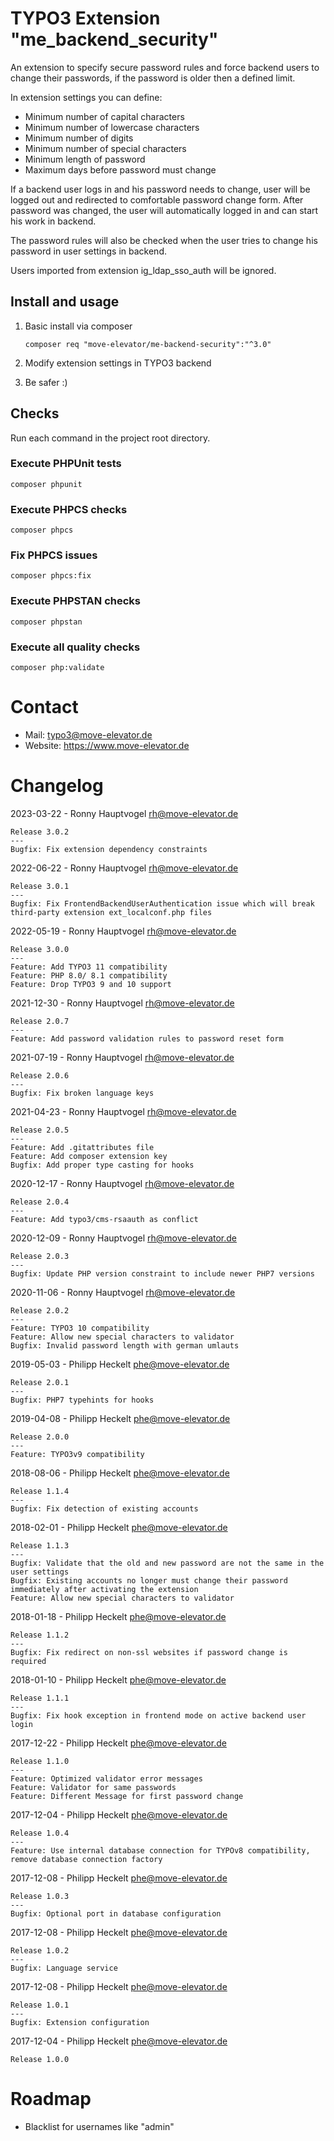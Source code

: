 # TYPO3 Extension "me_backend_security"

An extension to specify secure password rules and force backend users to change their passwords, if the password is older then a defined limit.

In extension settings you can define:
* Minimum number of capital characters
* Minimum number of lowercase characters
* Minimum number of digits
* Minimum number of special characters
* Minimum length of password
* Maximum days before password must change

If a backend user logs in and his password needs to change, user will be logged out and redirected to comfortable password change form.
After password was changed, the user will automatically logged in and can start his work in backend.

The password rules will also be checked when the user tries to change his password in user settings in backend.

Users imported from extension ig_ldap_sso_auth will be ignored.

## Install and usage

1. Basic install via composer

    ```
    composer req "move-elevator/me-backend-security":"^3.0"
    ```
2. Modify extension settings in TYPO3 backend
3. Be safer :)

## Checks
Run each command in the project root directory.

### Execute PHPUnit tests

```
composer phpunit
```

### Execute PHPCS checks

```
composer phpcs
```

### Fix PHPCS issues

```
composer phpcs:fix
```

### Execute PHPSTAN checks

```
composer phpstan
```

### Execute all quality checks

```
composer php:validate
```

# Contact

* Mail: typo3@move-elevator.de
* Website: https://www.move-elevator.de

# Changelog
2023-03-22 - Ronny Hauptvogel <rh@move-elevator.de>
```
Release 3.0.2
---
Bugfix: Fix extension dependency constraints
```

2022-06-22 - Ronny Hauptvogel <rh@move-elevator.de>
```
Release 3.0.1
---
Bugfix: Fix FrontendBackendUserAuthentication issue which will break third-party extension ext_localconf.php files
```

2022-05-19 - Ronny Hauptvogel <rh@move-elevator.de>
```
Release 3.0.0
---
Feature: Add TYPO3 11 compatibility
Feature: PHP 8.0/ 8.1 compatibility
Feature: Drop TYPO3 9 and 10 support
```

2021-12-30 - Ronny Hauptvogel <rh@move-elevator.de>
```
Release 2.0.7
---
Feature: Add password validation rules to password reset form
```

2021-07-19 - Ronny Hauptvogel <rh@move-elevator.de>
```
Release 2.0.6
---
Bugfix: Fix broken language keys
```

2021-04-23 - Ronny Hauptvogel <rh@move-elevator.de>
```
Release 2.0.5
---
Feature: Add .gitattributes file
Feature: Add composer extension key
Bugfix: Add proper type casting for hooks
```

2020-12-17 - Ronny Hauptvogel <rh@move-elevator.de>
```
Release 2.0.4
---
Feature: Add typo3/cms-rsaauth as conflict
```

2020-12-09 - Ronny Hauptvogel <rh@move-elevator.de>
```
Release 2.0.3
---
Bugfix: Update PHP version constraint to include newer PHP7 versions
```

2020-11-06 - Ronny Hauptvogel <rh@move-elevator.de>
```
Release 2.0.2
---
Feature: TYPO3 10 compatibility
Feature: Allow new special characters to validator
Bugfix: Invalid password length with german umlauts
```

2019-05-03 - Philipp Heckelt <phe@move-elevator.de>
```
Release 2.0.1
---
Bugfix: PHP7 typehints for hooks
```

2019-04-08 - Philipp Heckelt <phe@move-elevator.de>
```
Release 2.0.0
---
Feature: TYPO3v9 compatibility
```

2018-08-06 - Philipp Heckelt <phe@move-elevator.de>
```
Release 1.1.4
---
Bugfix: Fix detection of existing accounts
```

2018-02-01 - Philipp Heckelt <phe@move-elevator.de>
```
Release 1.1.3
---
Bugfix: Validate that the old and new password are not the same in the user settings
Bugfix: Existing accounts no longer must change their password immediately after activating the extension
Feature: Allow new special characters to validator
```

2018-01-18 - Philipp Heckelt <phe@move-elevator.de>
```
Release 1.1.2
---
Bugfix: Fix redirect on non-ssl websites if password change is required
```

2018-01-10 - Philipp Heckelt <phe@move-elevator.de>
```
Release 1.1.1
---
Bugfix: Fix hook exception in frontend mode on active backend user login
```

2017-12-22 - Philipp Heckelt <phe@move-elevator.de>
```
Release 1.1.0
---
Feature: Optimized validator error messages
Feature: Validator for same passwords
Feature: Different Message for first password change
```

2017-12-04 - Philipp Heckelt <phe@move-elevator.de>
```
Release 1.0.4
---
Feature: Use internal database connection for TYPOv8 compatibility, remove database connection factory
```

2017-12-08 - Philipp Heckelt <phe@move-elevator.de>
```
Release 1.0.3
---
Bugfix: Optional port in database configuration
```

2017-12-08 - Philipp Heckelt <phe@move-elevator.de>
```
Release 1.0.2
---
Bugfix: Language service
```

2017-12-08 - Philipp Heckelt <phe@move-elevator.de>
```
Release 1.0.1
---
Bugfix: Extension configuration
```

2017-12-04 - Philipp Heckelt <phe@move-elevator.de>
```
Release 1.0.0
```

# Roadmap
* Blacklist for usernames like "admin"
